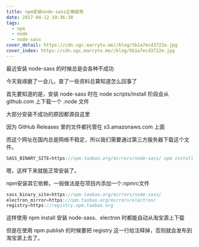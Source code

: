 ```yaml
---
title: npm安装node-sass正确姿势
date: 2017-04-12 19:36:38
tags:
  - npm
  - node
  - node-sass
cover_detail: https://cdn.ugc.marryto.me//blog/5b1a7ecd3722e.jpg
cover_index: https://cdn.ugc.marryto.me//blog/5b1a7ecd3722e.jpg
---
```


最近安装 node-sass 的时候总是会各种不成功

今天我琢磨了一会儿，查了一些资料总算知道怎么回事了

首先要知道的是，安装 node-sass 时在 node scripts/install 阶段会从 github.com 上下载一个 .node 文件

大部分安装不成功的原因都源自这里

因为 GitHub Releases 里的文件都托管在 s3.amazonaws.com 上面

而这个网址在国内总是网络不稳定，所以我们需要通过第三方服务器下载这个文件。

```javascript
SASS_BINARY_SITE=https://npm.taobao.org/mirrors/node-sass/ npm install node-sass
```

嗯，这样下来就能正常安装了。

npm安装其它依赖，一般做法是在项目内添加一个.npmrc文件

```javascript
sass_binary_site=https://npm.taobao.org/mirrors/node-sass/
electron_mirror=https://npm.taobao.org/mirrors/electron/
registry=https://registry.npm.taobao.org
```

这样使用 npm install 安装 node-sass、electron 时都能自动从淘宝源上下载

但是在使用 npm publish 的时候要把 registry 这一行给注释掉，否则就会发布到淘宝源上去了。